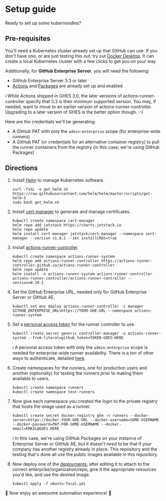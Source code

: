 # Setup guide

Ready to set up some kubernoodles?

## Pre-requisites

You'll need a Kubernetes cluster already set up that GitHub can use.  If you don't have one, or are just testing this out, try out [Docker Desktop](https://www.docker.com/products/docker-desktop).  It can create a local Kubernetes cluster with a few clicks to get you on your way.

Additionally, for **GitHub Enterprise Server**, you will need the following:

- GitHub Enterprise Server 3.3 or later
- [Actions](https://docs.github.com/en/enterprise-server@latest/admin/github-actions/enabling-github-actions-for-github-enterprise-server) and [Packages](https://docs.github.com/en/enterprise-server@latest/admin/packages) are already set up and enabled

:information_source:  While Actions shipped in GHES 3.0, the later versions of actions-runner-controller specify that 3.3 is their minimum supported version.  You may, if needed, want to move to an earlier version of actions-runner-controller.  Upgrading to a later version of GHES is the better option though. :-)

Here are the credentials we'll be generating:

- A GitHub PAT with _only_ the `admin:enterprise` scope (for enterprise-wide runners)
- A GitHub PAT (or credentials for an alternative container registry) to pull the runner containers from the registry (in this case, we're using GitHub Packages)

## Directions

1. Install [Helm](https://helm.sh) to manage Kubernetes software.

    ```shell
    curl -fsSL -o get_helm.sh https://raw.githubusercontent.com/helm/helm/master/scripts/get-helm-3
    sudo bash get_helm.sh
    ```

1. Install [cert-manager](https://cert-manager.io) to generate and manage certificates.

    ```shell
    kubectl create namespace cert-manager
    helm repo add jetstack https://charts.jetstack.io
    helm repo update
    helm install cert-manager jetstack/cert-manager --namespace cert-manager --version v1.8.2 --set installCRDs=true
    ```

1. Install [actions-runner-controller](https://github.com/actions-runner-controller/actions-runner-controller).

    ```shell
    kubectl create namespace actions-runner-system
    helm repo add actions-runner-controller https://actions-runner-controller.github.io/actions-runner-controller
    helm repo update
    helm install -n actions-runner-system actions-runner-controller actions-runner-controller/actions-runner-controller --version=0.19.1
    ```

1. Set the GitHub Enterprise URL, needed only for GitHub Enterprise Server or GitHub AE.

    ```shell
    kubectl set env deploy actions-runner-controller -c manager GITHUB_ENTERPRISE_URL=https://YOUR-GHE-URL --namespace actions-runner-system
    ```

1. Set a [personal access token](https://docs.github.com/en/authentication/keeping-your-account-and-data-secure/creating-a-personal-access-token) for the runner controller to use.

    ```shell
    kubectl create secret generic controller-manager -n actions-runner-system --from-literal=github_token=TOKEN-GOES-HERE
    ```

    :information_source: A personal access token with only the `admin:enterprise` scope is needed for enterprise-wide runner availability.  There is a _ton_ of other ways to authenticate, detailed [here](https://github.com/actions-runner-controller/actions-runner-controller#setting-up-authentication-with-github-api).

1. Create namespaces for the runners, one for production users and another (optionally) for testing the runners prior to making them available to users.

    ```shell
    kubectl create namespace runners
    kubectl create namespace test-runners
    ```

1. Now give each namespace you created the login to the private registry that hosts the image used as a runner.

    ```shell
    kubectl create secret docker-registry ghe -n runners --docker-server=https://docker.YOUR-GHE-URL --docker-username=SOME-USERNAME --docker-password=PAT-FOR-SOME-USERNAME --docker-email=EMAIL@GOES.HERE
    ```

    :information_source:  In this case, we're using GitHub Packages on your instance of Enterprise Server or GitHub AE, but it doesn't _need_ to be that if your company has another registry already in place.  This repository and the testing that's done all use the public images available in this repository.

1. Now deploy one of the [deployments](../deployments), after editing it to attach to the correct enterprise/organization/repo, give it the appropriate resources you'd like, and use the desired image.

    ```shell
    kubectl apply -f ubuntu-focal.yml
    ```

:tada:  Now enjoy an awesome automation experience! :tada:
